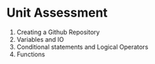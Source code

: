 # Unit Assessment
1. Creating a Github Repository
2. Variables and IO
3. Conditional statements and Logical Operators
4. Functions
